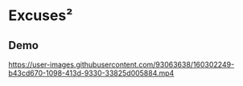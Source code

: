 # Excuses²

## Demo
https://user-images.githubusercontent.com/93063638/160302249-b43cd670-1098-413d-9330-33825d005884.mp4

